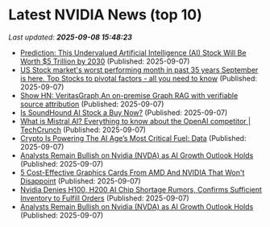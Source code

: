 # Latest NVIDIA News (top 10)
_Last updated: **2025-09-08 15:48:23**_

- [Prediction: This Undervalued Artificial Intelligence (AI) Stock Will Be Worth $5 Trillion by 2030](https://biztoc.com/x/095192b4d47a202a) (Published: 2025-09-07)
- [US Stock market's worst performing month in past 35 years September is here. Top Stocks to pivotal factors - all you need to know](https://economictimes.indiatimes.com/news/international/us/us-stock-markets-worst-performing-month-in-past-35-years-september-is-here-top-stocks-to-pivotal-factors-all-you-need-to-know/articleshow/123748966.cms) (Published: 2025-09-07)
- [Show HN: VeritasGraph,An on-premise Graph RAG with verifiable source attribution](https://github.com/bibinprathap/VeritasGraph) (Published: 2025-09-07)
- [Is SoundHound AI Stock a Buy Now?](https://biztoc.com/x/f47ecc2e6f2a78f4) (Published: 2025-09-07)
- [What is Mistral AI? Everything to know about the OpenAI competitor | TechCrunch](https://techcrunch.com/2025/09/07/what-is-mistral-ai-everything-to-know-about-the-openai-competitor/) (Published: 2025-09-07)
- [Crypto Is Powering The AI Age’s Most Critical Fuel: Data](https://www.forbes.com/sites/digital-assets/2025/09/07/crypto-is-powering-the-ai-ages-most-critical-fuel-data/) (Published: 2025-09-07)
- [Analysts Remain Bullish on Nvidia (NVDA) as AI Growth Outlook Holds](https://biztoc.com/x/27db10857f5a4fa9) (Published: 2025-09-07)
- [5 Cost-Effective Graphics Cards From AMD And NVIDIA That Won't Disappoint](https://www.bgr.com/1958012/affordable-graphics-cards-on-amazon-amd-and-nvidia/) (Published: 2025-09-07)
- [Nvidia Denies H100, H200 AI Chip Shortage Rumors, Confirms Sufficient Inventory to Fulfill Orders](https://biztoc.com/x/0441c8716b87b83f) (Published: 2025-09-07)
- [Analysts Remain Bullish on Nvidia (NVDA) as AI Growth Outlook Holds](https://consent.yahoo.com/v2/collectConsent?sessionId=1_cc-session_6f5d77e4-9f88-4f3d-8991-25ca6fac0f85) (Published: 2025-09-07)
